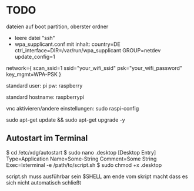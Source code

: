 # TODO

dateien auf boot partition, oberster ordner
 - leere datei "ssh"
 - wpa_supplicant.conf mit inhalt:
country=DE
ctrl_interface=DIR=/var/run/wpa_supplicant GROUP=netdev
update_config=1

network={
scan_ssid=1
ssid="your_wifi_ssid"
psk="your_wifi_password"
key_mgmt=WPA-PSK
}


standard user: pi
pw: raspberry

standard hostname: raspberrypi

vnc aktivieren/andere einstellungen:
sudo raspi-config

sudo apt-get update && sudo apt-get upgrade -y





## Autostart im Terminal

$ cd /etc/xdg/autostart
$ sudo nano <name>.desktop
    [Desktop Entry]
    Type=Application
    Name=Some-String
    Comment=Some String
    Exec=lxterminal -e /path/to/script.sh
$ sudo chmod +x <name>.desktop

script.sh muss ausführbar sein
$SHELL am ende vom skript macht dass es sich nicht automatisch schließt
